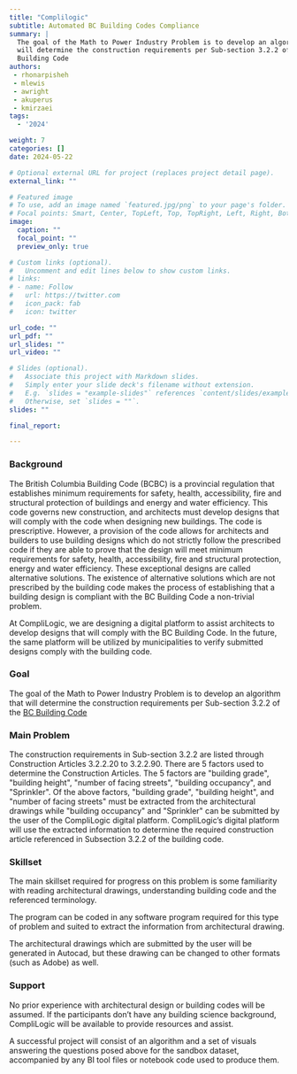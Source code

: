 ```yaml
---
title: "Complilogic"
subtitle: Automated BC Building Codes Compliance
summary: |
  The goal of the Math to Power Industry Problem is to develop an algorithm that
  will determine the construction requirements per Sub-section 3.2.2 of the BC
  Building Code
authors:
 - rhonarpisheh
 - mlewis
 - awright
 - akuperus
 - kmirzaei
tags:
  - '2024'

weight: 7
categories: []
date: 2024-05-22

# Optional external URL for project (replaces project detail page).
external_link: ""

# Featured image
# To use, add an image named `featured.jpg/png` to your page's folder.
# Focal points: Smart, Center, TopLeft, Top, TopRight, Left, Right, BottomLeft, Bottom, BottomRight.
image:
  caption: ""
  focal_point: ""
  preview_only: true

# Custom links (optional).
#   Uncomment and edit lines below to show custom links.
# links:
# - name: Follow
#   url: https://twitter.com
#   icon_pack: fab
#   icon: twitter

url_code: ""
url_pdf: ""
url_slides: ""
url_video: ""

# Slides (optional).
#   Associate this project with Markdown slides.
#   Simply enter your slide deck's filename without extension.
#   E.g. `slides = "example-slides"` references `content/slides/example-slides.md`.
#   Otherwise, set `slides = ""`.
slides: ""

final_report:

---
```

### Background
The British Columbia Building Code (BCBC) is a provincial regulation that
establishes minimum requirements for safety, health, accessibility, fire and
structural protection of buildings and energy and water efficiency.  This code
governs new construction, and architects must develop designs that will comply
with the code when designing new buildings.  The code is prescriptive.  However,
a provision of the code allows for architects and builders to use building
designs which do not strictly follow the prescribed code if they are able to
prove that the design will meet minimum requirements for safety, health,
accessibility, fire and structural protection, energy and water efficiency.
These exceptional designs are called alternative solutions.  The existence of
alternative solutions which are not prescribed by the building code makes the
process of establishing that a building design is compliant with the BC Building
Code a non-trivial problem.

At CompliLogic, we are designing a digital platform to assist architects to
develop designs that will comply with the BC Building Code.   In the future, the
same platform will be utilized by municipalities to verify submitted designs
comply with the building code. 

### Goal
The goal of the Math to Power Industry Problem is to develop an algorithm that
will determine the construction requirements per Sub-section 3.2.2 of the [BC
Building
Code](https://free.bcpublications.ca/civix/document/id/public/bcbc2018/bcbc_2018dbp3s32r2)

### Main Problem
The construction requirements in Sub-section 3.2.2 are listed through
Construction Articles 3.2.2.20 to 3.2.2.90.  There are 5 factors used to
determine the Construction Articles. The 5 factors are "building grade",
"building height", "number of facing streets", "building occupancy", and
"Sprinkler".  Of the above factors, "building grade", "building height", and
"number of facing streets" must be extracted from the architectural drawings
while "building occupancy" and "Sprinkler" can be submitted by the user of the
CompliLogic digital platform. CompliLogic’s digital platform will use the
extracted information to determine the required construction article
referenced in Subsection 3.2.2 of the building code.


### Skillset

The main skillset required for progress on this problem is some familiarity with
reading architectural drawings, understanding building code and the referenced
terminology.

The program can be coded in any software program required for this type of
problem and suited to extract the information from architectural drawing.

The architectural drawings which are submitted by the user will be generated in
Autocad, but these drawing can be changed to other formats (such as Adobe) as
well.

### Support
No prior experience with architectural design or building codes will be assumed.
If the participants don’t have any building science background, CompliLogic will
be available to provide resources and assist.

A successful project will consist of an algorithm and a set of visuals answering
the questions posed above for the sandbox dataset, accompanied by any BI tool
files or notebook code used to produce them.
